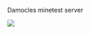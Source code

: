 
Damocles minetest server

![](https://github.com/damocles-minetest/damocles.minetest.land/workflows/docker-compose-validate/badge.svg)
